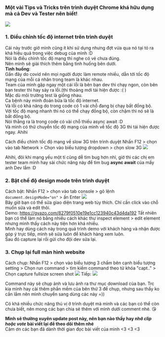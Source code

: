 ### Một vài Tips và Tricks trên trình duyệt Chrome khá hữu dụng mà cả Dev và Tester nên biết!
![](https://images.viblo.asia/5bfc116e-d935-4a90-979f-d124b8afad1f.png)

### 1. Điều chỉnh tốc độ internet trên trình duyệt  
Cái này trước giờ mình cũng ít khi sử dụng nhưng đợt vừa qua nó tại tỏ ra khá hiệu quả trong việc debug của mình :D  
Nói là điều chỉnh tốc độ mạng thì nghe có vẻ chưa đúng.  
Nên mình sẽ giải thích thêm bằng tình huống bên dưới.   
**Tình huống**:   
Gần đây do covid nên mọi người được làm remote nhiều, dẫn tới tốc độ mạng của mỗi cá nhân trong team là khác nhau.  
Team của mình gặp ngay một cái lỗi là bên bạn dev thì chạy ngon, còn bên bạn tester thì hay sảy ra lỗi.(thi thoảng mới tái hiện được :( )  
Mặc dù môi trường test là giống nhau.  
Ca bệnh này mình đoán bừa là tốc độ internet.   
Và lỗi có khả năng do trong code có 1 vài chỗ đang bị chạy bất đồng bộ.  
Với tốc độ mạng nhanh thì nó có thể chạy đồng bộ, còn chậm thì nó sẽ là bất đồng bộ.  
Nói thằng ra là trong code có vài chỗ thiếu async await :D   
Và mình có thử chuyển tốc độ mạng của mình về tốc độ 3G thì tái hiện được ngay. Ahihi

Cách điều chỉnh tốc độ mạng về slow 3G trên trình duyệt
Nhấn F12 > chọn vào tab Network > Chọn vào biểu tượng dropdown > chọn slow 3G
![](https://images.viblo.asia/efbf5e6f-a835-448a-a88f-7e646c141dd6.PNG)

Ahihi, đôi khi mạng yếu một tí cũng dễ tìm bug hơn nhỉ, giờ thì các chị em tester team mình hay sài chức năng này để tìm bug **async await**  của mấy anh Dev lắm :D  

### 2. Bật chế độ design mode trên trình duyệt
Cách bật: 
Nhấn F12 > chọn vào tab console > gõ lệnh ``` document.designMode="on" ``` > ấn Enter
![](https://images.viblo.asia/2af81b0c-873e-46ac-88d0-ecfd0bc35c46.PNG)  
Bây giờ bạn có thể sửa giao diện trang web tùy thích. Chỉ cần click vào chỗ muốn sửa và edit thôi.   
Demo: https://gyazo.com/8279f0510e19e1cc123940c43d4da192 
Tất nhiên bạn có thể làm nó bằng nhiều cách khác thư inspect element  >  edit element nhưng mình thấy cách này tiện hơn khá nhiều.  
Mình hay dùng cách này trong quá trình demo với khách hàng và nhận được góp ý trực tiếp, mình sẽ sửa luôn để khách hàng xem luôn.   
Sau đó capture lại rồi gửi cho đội dev sửa lại.

### 3. Chụp lại full màn hình website
Cách chụp:
Nhấn F12 > chọn vào biểu tượng 3 chấm bên cạnh biểu tượng setting > Chọn run command > tìm kiếm command theo từ khóa "capt.." > Chọn capture fullsize screen shot
![](https://images.viblo.asia/32fab71d-f0b3-4727-b2e1-039be4dcbe49.PNG)
Tiếp:
![](https://images.viblo.asia/70a9710a-3ed5-4ff0-9a72-0e484f6e5365.PNG)

Command này sẽ chụp ảnh và lưu ảnh ra thư mục download của bạn.
Trc kia mình hay cài thêm phần mềm của bên thứ 3 để chụp, nhưng sau thấy ko cần lắm nên mình chuyển sang dùng các này =))

Có khá nhiều chức năng thú vị ở trình duyệt mà mình và các bạn có thể còn chưa biết, nên mong các bạn chia sẻ thêm với mình dưới comment nhé.  :kissing_heart:  

**Mình sẽ thường xuyên update post này, nên bạn nào thấy hay nhớ *clip hoặc vote* bài viết lại để theo dõi thêm nhé**  
Cảm ơn các bạn đã dành thời gian đọc bài viết của mình <3 <3 <3